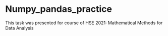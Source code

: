 # Numpy_pandas_practice
This task was presented for course of HSE 2021: Mathematical Methods for Data Analysis
